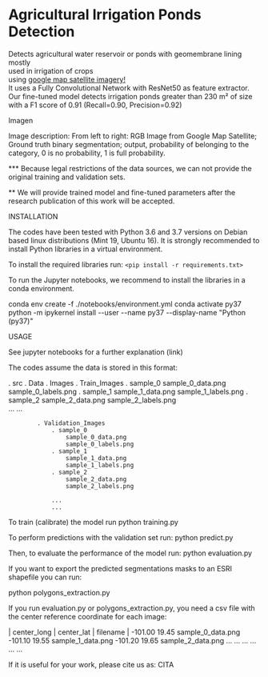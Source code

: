 # Agricultural Irrigation Ponds Detection


Detects agricultural water reservoir or ponds with geomembrane lining mostly <br>
used in irrigation of crops <br> using [google map satellite imagery!](https://developers.google.com/maps/documentation/maps-static/intro) <br>
It uses a Fully Convolutional Network with ResNet50 as feature extractor. <br>
Our fine-tuned model detects irrigation ponds greater than 230 m² of size <br>
with a F1 score of 0.91 (Recall=0.90, Precision=0.92)


Imagen

Image description: From left to right: RGB Image from Google Map Satellite; 
Ground truth binary segmentation; output, probability of belonging to the category, 0 is no probability, 1 is full probability.


*** Because legal restrictions of the data sources, we can not provide the original training and validation sets.

**  We will provide trained model and fine-tuned parameters after the research publication of this work will be accepted.


INSTALLATION

The codes have been tested with Python 3.6 and 3.7 versions on Debian based linux distributions (Mint 19, Ubuntu 16).
It is strongly recommended to install Python libraries in a virtual environment.


To install the required libraries run:
`<pip install -r requirements.txt>`

To run the Jupyter notebooks, we recommend to install the libraries in a conda environment.

conda env create -f ./notebooks/environment.yml 
conda activate py37
python -m ipykernel install --user --name py37 --display-name "Python (py37)"


USAGE

See jupyter notebooks for a further explanation (link)

The codes assume the data is stored in this format:

. src
    . Data
        . Images
            . Train_Images
                . sample_0
                    sample_0_data.png
                    sample_0_labels.png
                . sample_1
                    sample_1_data.png
                    sample_1_labels.png
                . sample_2
                    sample_2_data.png
                    sample_2_labels.png            
                ...
                ...

            . Validation_Images
                . sample_0
                    sample_0_data.png
                    sample_0_labels.png
                . sample_1
                    sample_1_data.png
                    sample_1_labels.png
                . sample_2
                    sample_2_data.png
                    sample_2_labels.png

                ...
                ...


To train (calibrate) the model run
python training.py

To perform predictions with the validation set run:
python predict.py

Then, to evaluate the performance of the model run:
python evaluation.py

If you want to export the predicted segmentations masks to 
an ESRI shapefile you can run:

python polygons_extraction.py

If you run evaluation.py or polygons_extraction.py, 
you need a csv file with the center reference coordinate for each image:


| center_long |  center_lat |    filename |
  -101.00          19.45       sample_0_data.png
  -101.10           19.55       sample_1_data.png
  -101.20           19.65       sample_2_data.png
  ...              ...         ...
  ...              ...         ...


If it is useful for your work, please cite us as:
    CITA
